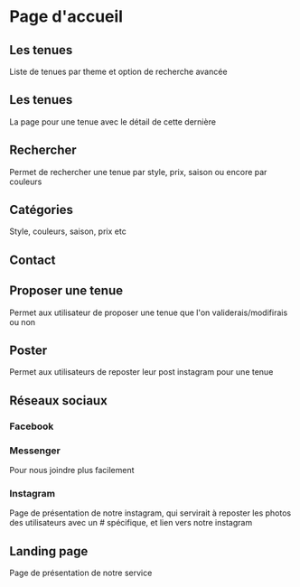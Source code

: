 # Page d'accueil

## Les tenues

Liste de tenues par theme et option de recherche avancée

## Les tenues

La page pour une tenue avec le détail de cette dernière

## Rechercher

Permet de rechercher une tenue par style, prix, saison ou encore par couleurs

## Catégories

Style, couleurs, saison, prix etc

## Contact

## Proposer une tenue

Permet aux utilisateur de proposer une tenue que l'on validerais/modifirais ou non

## Poster

Permet aux utilisateurs de reposter leur post instagram pour une tenue

## Réseaux sociaux

### Facebook

### Messenger

Pour nous joindre plus facilement

### Instagram

Page de présentation de notre instagram, qui servirait à reposter les photos des utilisateurs avec un # spécifique, et lien vers notre instagram

## Landing page

Page de présentation de notre service

